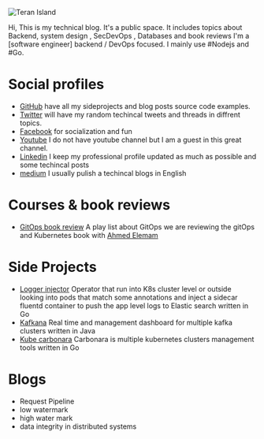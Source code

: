 
![Teran Island](/public/home.jpeg)

Hi, This is my technical blog. It's a public space. It includes topics about Backend, system design , SecDevOps , Databases and book reviews
I'm a [software engineer] backend / DevOps focused. I mainly use #Nodejs and #Go.

# Social profiles
*  [GitHub](https://www.github.com/ragoob) have all my sideprojects and blog posts source code examples.
* [Twitter](https://www.twitter.com/rgbdev) will have my random techincal tweets and threads in diffrent topics. 
* [Facebook](https://www.facebook.com/rgbdev) for socialization and fun
* [Youtube](http://youtube.com/ahmdelemam) I do not have youtube channel but I am a guest in this great channel. 
* [Linkedin](https://www.linkedin.com/in/mohammed-ragab-730038a1/) I keep my professional profile updated as much as possible and some techincal posts
* [medium](https://medium.com/@regoo707) I usually pulish a techincal blogs in English


# Courses & book reviews
* [GitOps book review](https://www.youtube.com/watch?v=f85XlAjbS5w&list=PLTRDUPO2OmInz2Fo41zwnoR1IArx70Hig) A play list about GitOps we are reviewing the gitOps and Kubernetes book with [Ahmed Elemam](https://twitter.com/ahmdelemam)

# Side Projects
* [Logger injector](https://github.com/ragoob/logger-injector) Operator that run into K8s cluster level or outside looking into pods that match some annotations and inject a sidecar fluentd container to push the app level logs to Elastic search written in Go
* [Kafkana](https://github.com/ragoob/kafkana) Real time and management dashboard for multiple kafka clusters written in Java
* [Kube carbonara](https://github.com/kube-carbonara) Carbonara is multiple kubernetes clusters management tools written in Go

# Blogs
- Request Pipeline
- low watermark
- high water mark
- data integrity in distributed systems
